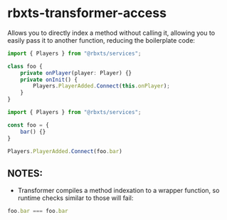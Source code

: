 # rbxts-transformer-access
Allows you to directly index a method without calling it,
allowing you to easily pass it to another function, reducing the boilerplate code:

```ts
import { Players } from "@rbxts/services";

class foo {
	private onPlayer(player: Player) {}
	private onInit() {
		Players.PlayerAdded.Connect(this.onPlayer);
	}
}
```

```ts
import { Players } from "@rbxts/services";

const foo = {
    bar() {}
}

Players.PlayerAdded.Connect(foo.bar)
```

## NOTES:
* Transformer compiles a method indexation to a wrapper function, so runtime checks similar to those will fail:
```ts
foo.bar === foo.bar
```